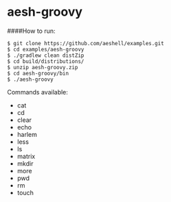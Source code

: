 aesh-groovy
===========

####How to run:

```
$ git clone https://github.com/aeshell/examples.git
$ cd examples/aesh-groovy
$ ./gradlew clean distZip
$ cd build/distributions/
$ unzip aesh-groovy.zip
$ cd aesh-groovy/bin
$ ./aesh-groovy
```

Commands available:

- cat
- cd
- clear
- echo
- harlem
- less
- ls
- matrix
- mkdir
- more
- pwd
- rm
- touch


